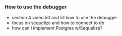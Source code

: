 ### How to use the debugger

- section 4 video 50 and 51 how to use the debugger
- focus on sequelize and how to connect to db
- how can I implement Postgres w/Sequelize?
